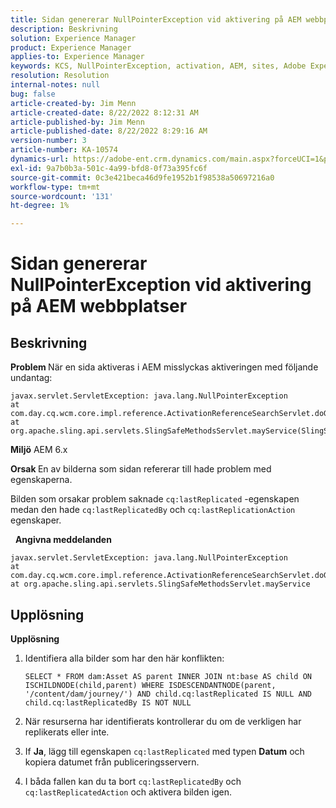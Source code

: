 ```yaml
---
title: Sidan genererar NullPointerException vid aktivering på AEM webbplatser
description: Beskrivning
solution: Experience Manager
product: Experience Manager
applies-to: Experience Manager
keywords: KCS, NullPointerException, activation, AEM, sites, Adobe Experience Manager, 6.x
resolution: Resolution
internal-notes: null
bug: false
article-created-by: Jim Menn
article-created-date: 8/22/2022 8:12:31 AM
article-published-by: Jim Menn
article-published-date: 8/22/2022 8:29:16 AM
version-number: 3
article-number: KA-10574
dynamics-url: https://adobe-ent.crm.dynamics.com/main.aspx?forceUCI=1&pagetype=entityrecord&etn=knowledgearticle&id=3420272b-f221-ed11-b83e-0022480866ad
exl-id: 9a7b0b3a-501c-4a99-bfd8-0f73a395fc6f
source-git-commit: 0c3e421beca46d9fe1952b1f98538a50697216a0
workflow-type: tm+mt
source-wordcount: '131'
ht-degree: 1%

---
```


# Sidan genererar NullPointerException vid aktivering på AEM webbplatser

## Beskrivning


<b>Problem </b>
När en sida aktiveras i AEM misslyckas aktiveringen med följande undantag:


```
javax.servlet.ServletException: java.lang.NullPointerException
at com.day.cq.wcm.core.impl.reference.ActivationReferenceSearchServlet.doGet(ActivationReferenceSearchServlet.java:175)
at org.apache.sling.api.servlets.SlingSafeMethodsServlet.mayService(SlingSafeMethodsServlet.java:269)
```


<b>Miljö</b>
AEM 6.x

<b>Orsak </b>
En av bilderna som sidan refererar till hade problem med egenskaperna.

Bilden som orsakar problem saknade `cq:lastReplicated` -egenskapen medan den hade `cq:lastReplicatedBy` och `cq:lastReplicationAction` egenskaper.

 
<b>Angivna meddelanden</b>


```
javax.servlet.ServletException: java.lang.NullPointerException
at com.day.cq.wcm.core.impl.reference.ActivationReferenceSearchServlet.doGet
at org.apache.sling.api.servlets.SlingSafeMethodsServlet.mayService
```



## Upplösning


<b>Upplösning</b>

1. Identifiera alla bilder som har den här konflikten:

   ```
   SELECT * FROM dam:Asset AS parent INNER JOIN nt:base AS child ON ISCHILDNODE(child,parent) WHERE ISDESCENDANTNODE(parent, '/content/dam/journey/') AND child.cq:lastReplicated IS NULL AND child.cq:lastReplicatedBy IS NOT NULL
   ```

2. När resurserna har identifierats kontrollerar du om de verkligen har replikerats eller inte.
3. If <b>Ja</b>, lägg till egenskapen `cq:lastReplicated` med typen <b>Datum</b> och kopiera datumet från publiceringsservern.
4. I båda fallen kan du ta bort `cq:lastReplicatedBy` och `cq:lastReplicatedAction` och aktivera bilden igen.
